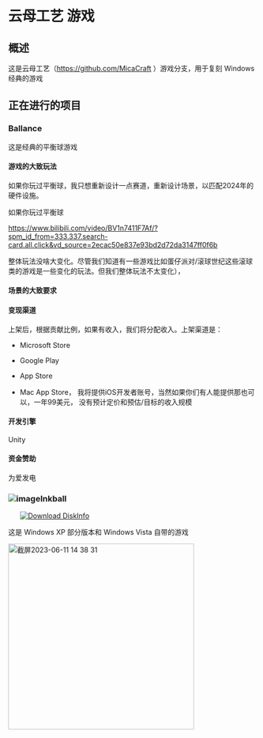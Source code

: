 # 云母工艺 游戏

## 概述

这是云母工艺（https://github.com/MicaCraft
）游戏分支，用于复刻 Windows 经典的游戏

## 正在进行的项目

### Ballance

这是经典的平衡球游戏

#### 游戏的大致玩法
如果你玩过平衡球，我只想重新设计一点赛道，重新设计场景，以匹配2024年的硬件设施。

如果你玩过平衡球

https://www.bilibili.com/video/BV1n7411F7Af/?spm_id_from=333.337.search-card.all.click&vd_source=2ecac50e837e93bd2d72da3147ff0f6b

整体玩法没啥大变化。尽管我们知道有一些游戏比如蛋仔派对/滚球世纪这些滚球类的游戏是一些变化的玩法。但我们整体玩法不太变化），

#### 场景的大致要求

#### 变现渠道

上架后，根据贡献比例，如果有收入，我们将分配收入。上架渠道是：
- Microsoft Store

- Google Play

- App Store

- Mac App Store，
我将提供iOS开发者账号，当然如果你们有人能提供那也可以，一年99美元，
没有预计定价和预估/目标的收入规模

#### 开发引擎
Unity

#### 资金赞助
为爱发电


### ![image](https://github.com/MicaGames/.github/assets/6630660/21176820-ea16-438c-8e40-c3825e444513)Inkball

<a style="margin-left:24px" href="https://www.microsoft.com/store/productId/9NBK1BJ87MCF">
    <picture>
        <source media="(prefers-color-scheme: dark)" srcset="https://get.microsoft.com/images/en-us%20light.svg" />
        <source media="(prefers-color-scheme: light)" srcset="https://get.microsoft.com/images/en-us%20dark.svg" />
        <img style="vertical-align:middle" src="https://get.microsoft.com/images/en-us%20dark.svg" alt="Download DiskInfo" />
    </picture>
</a>

这是 Windows XP 部分版本和 Windows Vista 自带的游戏

<img width="376" alt="截屏2023-06-11 14 38 31" src="https://github.com/MicaGames/.github/assets/6630660/23270a52-384c-44fb-a0aa-8a7cfed9830d">
